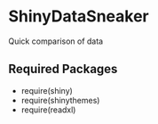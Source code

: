 # ShinyDataSneaker
Quick comparison of data

## Required Packages
- require(shiny)
- require(shinythemes)
- require(readxl)
